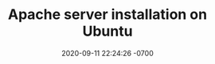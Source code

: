 ---
layout: post
title:  "Apache server installation on Ubuntu"
date:   2020-09-11 22:24:26 -0700
categories: installing apache
---